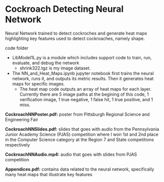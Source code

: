 # Cockroach Detecting Neural Network
Neural Network trained to detect cockroches and generate heat maps highlighting key features used to detect cockroaches, namely shape. 

code folder
- LibModel1L.py is a module which includes support code to train, run, evaluate, and debug the network
   - shrink322.tgz is my image dataset.
- The NN_and_Heat_Maps.ipynb jupyter notebook first trains the neural network, runs it, and outputs its metric results. Then it generates heat maps for specific images.
  - The heat map code outputs an array of heat maps for each layer. Currently there are 5 image paths at the begining of this code, 1 verification image, 1 true negative, 1 false hit, 1 true positive, and 1 miss. 



**CockroachNNPoster.pdf:** poster from Pittsburgh Regional Science and Engineering Fair

**CockroachNNSlides.pdf:** slides that goes with audio from the Pennsylvania Junior Academy Science (PJAS) competition where I won 1st and 2nd place in the Computer Science category at the Region 7 and State competitions respectively

**CockroachNNAudio.mp4:** audio that goes with slides from PJAS competition

**Appendices.pdf:** contains data related to the neural network, specifically many heat maps that illustrate key features
